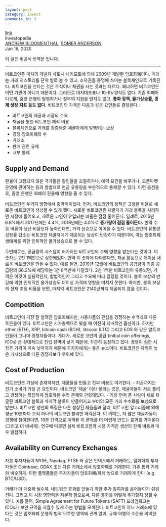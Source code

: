 ```yaml
---
layout: post
category: invest
comments_id: 3
---
```

[link](https://www.investopedia.com/tech/what-determines-value-1-bitcoin/)  
Investopedia  
[ANDREW BLOOMENTHAL](https://www.investopedia.com/contributors/53430/), [SOMER ANDERSON](https://www.investopedia.com/somer-g-anderson-4799773)   
Jun 16, 2020

이 글은 비공식 번역문 입니다.

-----------------------------------------------------

비트코인은 미지의 개발자 사토시 나카모토에 의해 2009년 개발된 암호화폐이다. 거래는 거래 히스토리를 단위 별로 볼 수 있고, 소유권을 증명에 쓰이는 블록체인으로 기록된다. 비트코인을 산다는 것은 주식이나 채권을 사는 것과는 다르다. 왜냐하면 비트코인은 어떤 기관이 아니기 때문이다. 그러므로 대차대조표나 10-Ks 양식도 없다. 기존 화폐와 다르게, 중앙 은행이 발행하거나 정부의 지원을 받지도 않고, **통화 정책, 물가상승률, 경제 성장 지표 등도 없다.** 비트코인의 가격은 다음과 같은 요인들로 결정된다.:

* 비트코인의 제공과 시장의 수요
* 채굴을 통한 비트코인 제작 비용
* 블록체인으로 거래를 검증해준 채굴자에게 발행되는 보상
* 경쟁 암호화폐의 수
* 거래소
* 판매 관련 규제
* 내부 통제

## Supply and Demand

환율이 고정되지 않은 국가들은 할인율을 조절하거나, 예약 요건을 바꾸거나, 오픈마켓 운영에 관여하는 등의 방법으로 현금 유통량을 부분적으로 통제할 수 있다. 이런 옵션들로, 중앙 은행은 화폐의 환율에 영향을 줄 수 있다. 

비트코인은 두가지 방향에서 충격적이었다. 먼저, 비트코인의 정책은 고정된 비율로 새로운 비트코인이 생성될 수 있게 했다. 새로운 비트코인은 채굴자가 거래 블록을 처리하면 시장에 들어오고, 새로운 코인이 유입되는 비율은 점점 줄어든다. 일례로, 2016년 6.9%에서 2017년에는 4.4%, 2018년에는 4.0%로 **증가량이 점점 줄어든다.** 만약 수요 비율이 생산 비율보다 높아진다면, 가격 상승으로 이어질 수 있다. 비트코인의 유통량 성장률 감소는 비트코인 채굴자에게 제공되는 보상이 반감하기 때문이며, 이는 암호화폐 생태계를 위한 인위적인 물가상승으로 볼 수 있다.

두번째로는, 공급량이 시스템이 허가하는 비트코인의 수에 영향을 받는다는 것이다. 이 숫자는 2천 1백만으로 상한돼있다. 만약 이 숫자에 다다른다면, 채굴 활동으로 더이상 새로운 비트코인을 만들 수 없다. 예를 들면, 2019년 12월에 비트코인의 공급량이 최종 공급량의 86.2%에 해당하는 1천 8백만에 다달았다. 2천 1백만 비트코인이 유통되면, 가격은 이것이 실용적인지, 합법적인지 그리고 수요에 따라 결정될 것이다. 블록 보상의 반감에 의한 인위적인 물가상승도 더이상 가격에 영향을 미치지 못한다. 하지만, 블록 보상의 현재 조정 비율을 보면, 마지막 비트코인은 2140년까지 체굴되지 않을 것이다.

## Competition

비트코인이 가장 잘 알려진 암호화폐지만, 사용자들의 관심을 경쟁하는 수백개의 다른 토큰들이 있다. 비트코인은 시가총액으로 봤을 때 여전히 지배적인 옵션이다. 하지만 ether (ETH), XRP, bitcoin cash (BCH), litecoin (LTC) 그리고 EOS 와 같은 알트코인들이 그나마 경쟁자들이다. 게다가. 새로운 코인의 공급 (initial coin offerings, ICOs) 은 상대적으로 진입 장벽이 낮기 때문에, 꾸준히 등장하고 있다. 경쟁이 심한 시장은 가격이 계속 낮아지기 때문에 투자자에게는 좋은 뉴스이다. 비트코인은 다행히 높은 가시성으로 다른 경쟁자보다 우위에 있다.


## Cost of Production

비트코인은 가상에 존재히지만, 제품들을 만들고 진짜 비용도 야기한다. - 지금까지는 전기 소비가 가장 큰 요인이다. 비트코인 '채굴' 이라 불리는 것은, 채굴자들이 서로 풀려고 경쟁하는 복잡하게 암호화된 수학 문제와 관련돼있다. - 가장 먼저 푼 사람이 새로 채굴된 비트코인 블록과 마지막 블록이 만들어지고 부터의 모든 거래 수수료를 보상으로 받는다. 비트코인 생산의 특징은 다른 생상된 제품들과 달리, 비트코인 알고리즘에 의해 평균 10분마다 오직 하나의 비트코인 블락만 허락된다. 이 의미는, 더 많은 채굴자들이 경쟁에 참여한다면, 10분 간격으로 예약된 이 문제를 더 어렵게 만드는 효과를 가져온다 (그리고 더 비싸게). 연구에 따르면 실제 비트코인의 시장 가격은 생산의 한계 비용과 매우 밀접하다.

## Availability on Currency Exchanges

자본 투자자들이 NYSE, Nasdaq, FTSE 와 같은 인덱스에서 거래하듯, 암화화폐 투자자들은 Coinbase, GDAX 또는 다른 거래소에서 암호화폐를 거래한다. 기존 통화 거래와 비슷하게, 이런 플랫폼들은 투자자들이 암호화폐/화폐 쌍으로 거래하게 한다 (e.g. BTC/USD).

거래가 더 대중화 될수록, 네트워크 효과를 만들기 위한 추가 참여자를 끌어들이기 쉬워진다. 그리고 이 시장 영향력을 자본화 함으로써, 다른 통화를 어떻게 추가할지 정할 수 있다. 예를 들어, Simple Agreement for Future Tokens (SAFT) 프레임워크는 ICOs가 보안 규약을 지킬수 있게 하는 방법을 모색한다. 비트코인이 어느 거래소에 있다는 것은 암호화폐 운영의 법적 모호한 영역에 관계 없이, 규제 이행의 수준을 의미한다.
